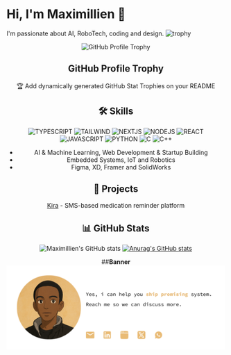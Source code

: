 # Hi, I'm **Maximillien** 👋

I'm passionate about AI, RoboTech, coding and design.
![trophy](https://github-profile-trophy.vercel.app/?username=Maximillien-kol&theme=dark)

<div align="center">
  <img width="140" src="https://user-images.githubusercontent.com/6661165/91657958-61b4fd00-eb00-11ea-9def-dc7ef5367e34.png"  alt="GitHub Profile Trophy"/>
  <h2 align="center">GitHub Profile Trophy</h2>
  <p align="center">🏆 Add dynamically generated GitHub Stat Trophies on your README</p>
</div>
<div align="center">

## 🛠 **Skills**
![TYPESCRIPT](https://img.shields.io/badge/TYPESCRIPT-black)
![TAILWIND](https://img.shields.io/badge/REACT&TAILWINDCSS-blue)
![NEXTJS](https://img.shields.io/badge/CNEXTJS-black)
![NODEJS](https://img.shields.io/badge/NODEJS-green)
![REACT](https://img.shields.io/badge/REACT&TAILWINDCSS-blue)
![JAVASCRIPT](https://img.shields.io/badge/JavaScript-ES6-yellow)
![PYTHON](https://img.shields.io/badge/PYTHON-ES6-white)
![C](https://img.shields.io/badge/C-blue)
![C++](https://img.shields.io/badge/C++-orange)


- AI & Machine Learning, Web Development & Startup Building
- Embedded Systems, IoT and Robotics
- Figma, XD, Framer and SolidWorks

## 📂 **Projects**
[Kira](https://github.com/maximillien/kira) - SMS-based medication reminder platform

## 📊 **GitHub Stats**
![Maximillien's GitHub stats](https://github-readme-stats.vercel.app/api?username=maximillien&show_icons=true&theme=radical)
[![Anurag's GitHub stats](https://github-readme-stats.vercel.app/api?username=maximillien)](https://github.com/anuraghazra/github-readme-stats)

##**Banner**
![Banner](banner.png)
